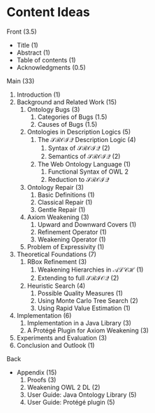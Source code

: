 # Content Ideas

Front (3.5)

- Title (1)
- Abstract (1)
- Table of contents (1)
- Acknowledgments (0.5)

Main (33)

1. Introduction (1)
2. Background and Related Work (15)
    1. Ontology Bugs (3)
        1. Categories of Bugs (1.5)
        2. Causes of Bugs (1.5)
    2. Ontologies in Description Logics (5)
        1. The $\mathcal{SROIQ}$ Description Logic (4)
            1. Syntax of $\mathcal{SROIQ}$ (2)
            2. Semantics of $\mathcal{SROIQ}$ (2)
        2. The Web Ontology Language (1)
            1. Functional Syntax of OWL 2
            2. Reduction to $\mathcal{SROIQ}$
    3. Ontology Repair (3)
        1. Basic Definitions (1)
        2. Classical Repair (1)
        3. Gentle Repair (1)
    4. Axiom Weakening (3)
        1. Upward and Downward Covers (1)
        2. Refinement Operator (1)
        3. Weakening Operator (1)
    5. Problem of Expressivity (1)
3. Theoretical Foundations (7)
    1. RBox Refinement (3)
        1. Weakening Hierarchies in $\mathcal{ALCH}$ (1)
        2. Extending to full $\mathcal{SRIOQ}$ (2)
    2. Heuristic Search (4)
        1. Possible Quality Measures (1)
        2. Using Monte Carlo Tree Search (2)
        3. Using Rapid Value Estimation (1)
4. Implementation (6)
    1. Implementation in a Java Library (3)
    2. A Protégé Plugin for Axiom Weakening (3)
5. Experiments and Evaluation (3)
6. Conclusion and Outlook (1)

Back

- Appendix (15)
    1. Proofs (3)
    2. Weakening OWL 2 DL (2)
    3. User Guide: Java Ontology Library (5)
    4. User Guide: Protégé plugin (5)
